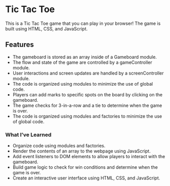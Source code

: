 # Tic Tac Toe

This is a Tic Tac Toe game that you can play in your browser! The game is built using HTML, CSS, and JavaScript.

## Features

-   The gameboard is stored as an array inside of a Gameboard module.
-   The flow and state of the game are controlled by a gameController module.
-   User interactions and screen updates are handled by a screenController module.
-   The code is organized using modules to minimize the use of global code.
-   Players can add marks to specific spots on the board by clicking on the gameboard.
-   The game checks for 3-in-a-row and a tie to determine when the game is over.
-   The code is organized using modules and factories to minimize the use of global code.

### What I’ve Learned

-   Organize code using modules and factories.
-   Render the contents of an array to the webpage using JavaScript.
-   Add event listeners to DOM elements to allow players to interact with the gameboard.
-   Build game logic to check for win conditions and determine when the game is over.
-   Create an interactive user interface using HTML, CSS, and JavaScript.
